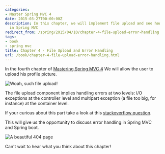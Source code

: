 ```yaml
---
categories:
- Master Spring MVC 4
date: 2015-03-27T00:00:00Z
description: In this chapter, we will implement file upload and see how to handle errors
  in Spring MVC
redirect_from: /spring/2015/04/10/chapter-4-file-upload-error-handling.html
tags:
- book
- spring mvc
title: Chapter 4 - File Upload and Error Handling
url: /book/chapter-4-file-upload-error-handling.html
---
```


In the fourth chapter of [Mastering Spring MVC 4](/mastering-spring-mvc4.html)
We will allow the user to upload his profile picture.

![Woah, such file upload!](/assets/images/book/chap3-1.png "File upload")

The file upload component implies handling errors at two levels:
I/O exceptions at the controller level and multipart exception (a file too big, for instance) at the container level.

If your curious about this part take a look at this [stackoverflow question](http://stackoverflow.com/questions/29363705/handling-multipartexception-with-spring-boot-and-display-error-page).

This will give us the opportunity to discuss error handling in Spring MVC and Spring boot.

![A beautiful 404 page](/assets/images/book/chap4-3.png "Not found")

Can't wait to hear what you think about this chapter!
